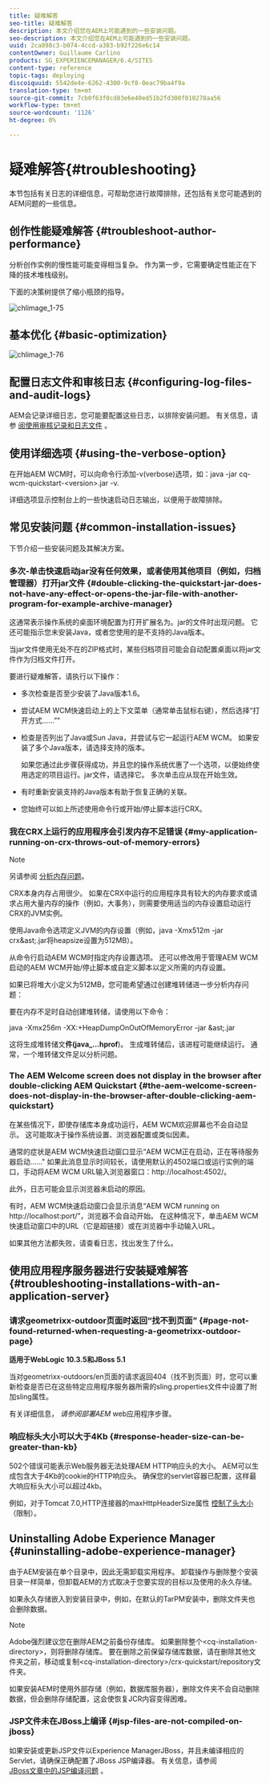 ```yaml
---
title: 疑难解答
seo-title: 疑难解答
description: 本文介绍您在AEM上可能遇到的一些安装问题。
seo-description: 本文介绍您在AEM上可能遇到的一些安装问题。
uuid: 2ca898c3-b074-4ccd-a383-b92f226e6c14
contentOwner: Guillaume Carlino
products: SG_EXPERIENCEMANAGER/6.4/SITES
content-type: reference
topic-tags: deploying
discoiquuid: 5542de4e-6262-4300-9cf8-0eac79ba4f9a
translation-type: tm+mt
source-git-commit: 7cb0f63f0cd83e6e40ed51b2fd300f010278aa56
workflow-type: tm+mt
source-wordcount: '1126'
ht-degree: 0%

---
```



# 疑难解答{#troubleshooting}

本节包括有关日志的详细信息，可帮助您进行故障排除，还包括有关您可能遇到的AEM问题的一些信息。

## 创作性能疑难解答 {#troubleshoot-author-performance}

分析创作实例的慢性能可能变得相当复杂。 作为第一步，它需要确定性能正在下降的技术堆栈级别。

下面的决策树提供了缩小瓶颈的指导。

![chlimage_1-75](assets/chlimage_1-75.png)

## 基本优化 {#basic-optimization}

![chlimage_1-76](assets/chlimage_1-76.png)

## 配置日志文件和审核日志 {#configuring-log-files-and-audit-logs}

AEM会记录详细日志，您可能要配置这些日志，以排除安装问题。 有关信息，请参 [阅使用审核记录和日志文件](/help/sites-deploying/monitoring-and-maintaining.md#working-with-audit-records-and-log-files) 。

## 使用详细选项 {#using-the-verbose-option}

在开始AEM WCM时，可以向命令行添加-v(verbose)选项，如：java -jar cq-wcm-quickstart-&lt;version>.jar -v.

详细选项显示控制台上的一些快速启动日志输出，以便用于故障排除。

## 常见安装问题 {#common-installation-issues}

下节介绍一些安装问题及其解决方案。

### 多次-单击快速启动jar没有任何效果，或者使用其他项目（例如，归档管理器）打开jar文件 {#double-clicking-the-quickstart-jar-does-not-have-any-effect-or-opens-the-jar-file-with-another-program-for-example-archive-manager}

这通常表示操作系统的桌面环境配置为打开扩展名为。jar的文件时出现问题。 它还可能指示您未安装Java，或者您使用的是不支持的Java版本。

当jar文件使用无处不在的ZIP格式时，某些归档项目可能会自动配置桌面以将jar文件作为归档文件打开。

要进行疑难解答，请执行以下操作：

* 多次检查是否至少安装了Java版本1.6。
* 尝试AEM WCM快速启动上的上下文菜单（通常单击鼠标右键），然后选择“打开方式……”&quot;
* 检查是否列出了Java或Sun Java，并尝试与它一起运行AEM WCM。 如果安装了多个Java版本，请选择支持的版本。

   如果您通过此步骤获得成功，并且您的操作系统优惠了一个选项，以便始终使用选定的项目运行。jar文件，请选择它。 多次单击应从现在开始生效。

* 有时重新安装支持的Java版本有助于恢复正确的关联。
* 您始终可以如上所述使用命令行或开始/停止脚本运行CRX。

### 我在CRX上运行的应用程序会引发内存不足错误 {#my-application-running-on-crx-throws-out-of-memory-errors}

>[!NOTE]
>
>另请参阅 [分析内存问题](https://helpx.adobe.com/experience-manager/kb/AnalyzeMemoryProblems.html)。


CRX本身内存占用很少。 如果在CRX中运行的应用程序具有较大的内存要求或请求占用大量内存的操作（例如，大事务），则需要使用适当的内存设置启动运行CRX的JVM实例。

使用Java命令选项定义JVM的内存设置（例如，java -Xmx512m -jar crx&amp;ast;.jar将heapsize设置为512MB）。

从命令行启动AEM WCM时指定内存设置选项。 还可以修改用于管理AEM WCM启动的AEM WCM开始/停止脚本或自定义脚本以定义所需的内存设置。

如果已将堆大小定义为512MB，您可能希望通过创建堆转储进一步分析内存问题：

要在内存不足时自动创建堆转储，请使用以下命令：

java -Xmx256m -XX:+HeapDumpOnOutOfMemoryError -jar &amp;ast;.jar

这将生成堆转储文&#x200B;**件(java_...hprof**)。 生成堆转储后，该进程可能继续运行。 通常，一个堆转储文件足以分析问题。

### The AEM Welcome screen does not display in the browser after double-clicking AEM Quickstart {#the-aem-welcome-screen-does-not-display-in-the-browser-after-double-clicking-aem-quickstart}

在某些情况下，即使存储库本身成功运行，AEM WCM欢迎屏幕也不会自动显示。 这可能取决于操作系统设置、浏览器配置或类似因素。

通常的症状是AEM WCM快速启动窗口显示“AEM WCM正在启动，正在等待服务器启动……&quot; 如果此消息显示时间较长，请使用默认的4502端口或运行实例的端口，手动将AEM WCM URL输入浏览器窗口：http://localhost:4502/。

此外，日志可能会显示浏览器未启动的原因。

有时，AEM WCM快速启动窗口会显示消息“AEM WCM running on http://localhost:port/”，浏览器不会自动开始。 在这种情况下，单击AEM WCM快速启动窗口中的URL（它是超链接）或在浏览器中手动输入URL。

如果其他方法都失败，请查看日志，找出发生了什么。

## 使用应用程序服务器进行安装疑难解答 {#troubleshooting-installations-with-an-application-server}

### 请求geometrixx-outdoor页面时返回“找不到页面” {#page-not-found-returned-when-requesting-a-geometrixx-outdoor-page}

**适用于WebLogic 10.3.5和JBoss 5.1**

当对geometrixx-outdoors/en页面的请求返回404（找不到页面）时，您可以重新检查是否已在这些特定应用程序服务器所需的sling.properties文件中设置了附加sling属性。

有关详细信息， *请参阅部署AEM* web应用程序步骤。

### 响应标头大小可以大于4Kb {#response-header-size-can-be-greater-than-kb}

502个错误可能表示Web服务器无法处理AEM HTTP响应头的大小。 AEM可以生成包含大于4Kb的cookie的HTTP响应头。 确保您的servlet容器已配置，这样最大响应标头大小可以超过4kb。

例如，对于Tomcat 7.0,HTTP连接器的maxHttpHeaderSize属性 [控制了头大小](https://tomcat.apache.org/tomcat-7.0-doc/config/http.html) （限制）。

## Uninstalling Adobe Experience Manager {#uninstalling-adobe-experience-manager}

由于AEM安装在单个目录中，因此无需卸载实用程序。 卸载操作与删除整个安装目录一样简单，但卸载AEM的方式取决于您要实现的目标以及使用的永久存储。

如果永久存储嵌入到安装目录中，例如，在默认的TarPM安装中，删除文件夹也会删除数据。

>[!NOTE]
>
>Adobe强烈建议您在删除AEM之前备份存储库。 如果删除整个&lt;cq-installation-directory>，则将删除存储库。 要在删除之前保留存储库数据，请在删除其他文件夹之前，移动或复制&lt;cq-installation-directory>/crx-quickstart/repository文件夹。

如果安装AEM时使用外部存储（例如，数据库服务器），删除文件夹不会自动删除数据，但会删除存储配置，这会使恢复JCR内容变得困难。

### JSP文件未在JBoss上编译 {#jsp-files-are-not-compiled-on-jboss}

如果安装或更新JSP文件以Experience ManagerJBoss，并且未编译相应的Servlet，请确保正确配置了JBoss JSP编译器。 有关信息，请参阅\
[JBoss文章中的JSP编译问题](https://helpx.adobe.com/experience-manager/kb/jsps-dont-compile-jboss.html) 。
